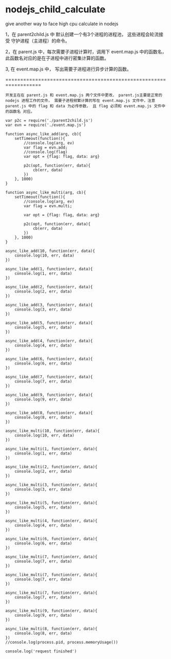 # nodejs_child_calculate

give another way to face high cpu calculate in nodejs

1，在 parent2child.js 中 默认创建一个有3个进程的进程池， 这些进程会轮流接受 守护进程（主进程）的命令。

2，在 parent.js 中，每次需要子进程计算时，调用下 event.map.js 中的函数名，此函数名对应的是在子进程中进行密集计算的函数。

3, 在 event.map.js 中， 写出需要子进程进行异步计算的函数。

==================================================================

    开发主在在 parent.js 和 event.map.js 两个文件中更改， parent.js主要是正常的 nodejs 进程工作的文件， 需要子进程频繁计算的写在 event.map.js 文件中，注意 parent.js 中的 flag 和 data 为必传参数， 且 flag 必须和 event.map.js 文件中的函数名 对应。
    
	var p2c = require('./parent2child.js')
	var evn = require('./event.map.js')

	function async_like_add(arg, cb){
		setTimeout(function(){
			//console.log(arg, ev)
			var flag = evn.add;
			//console.log(flag)
			var opt = {flag: flag, data: arg}

			p2c(opt, function(err, data){
				cb(err, data)
			})
		}, 1000)
	}

	function async_like_multi(arg, cb){
		setTimeout(function(){
			//console.log(arg, ev)
			var flag = evn.multi;

			var opt = {flag: flag, data: arg}

			p2c(opt, function(err, data){
				cb(err, data)
			})
		}, 1000)
	}

	async_like_add(10, function(err, data){
		console.log(10, err, data)
	})

	async_like_add(1, function(err, data){
		console.log(1, err, data)
	})

	async_like_add(2, function(err, data){
		console.log(2, err, data)
	})

	async_like_add(3, function(err, data){
		console.log(3, err, data)
	})

	async_like_add(5, function(err, data){
		console.log(5, err, data)
	})

	async_like_add(4, function(err, data){
		console.log(4, err, data)
	})

	async_like_add(6, function(err, data){
		console.log(6, err, data)
	})

	async_like_add(7, function(err, data){
		console.log(7, err, data)
	})

	async_like_add(9, function(err, data){
		console.log(9, err, data)
	})

	async_like_add(8, function(err, data){
		console.log(8, err, data)
	})

	async_like_multi(10, function(err, data){
		console.log(10, err, data)
	})

	async_like_multi(1, function(err, data){
		console.log(1, err, data)
	})

	async_like_multi(2, function(err, data){
		console.log(2, err, data)
	})

	async_like_multi(3, function(err, data){
		console.log(3, err, data)
	})

	async_like_multi(5, function(err, data){
		console.log(5, err, data)
	})

	async_like_multi(4, function(err, data){
		console.log(4, err, data)
	})

	async_like_multi(6, function(err, data){
		console.log(6, err, data)
	})

	async_like_multi(7, function(err, data){
		console.log(7, err, data)
	})

	async_like_multi(7, function(err, data){
		console.log(7, err, data)
	})

	async_like_multi(7, function(err, data){
		console.log(7, err, data)
	})

	async_like_multi(9, function(err, data){
		console.log(9, err, data)
	})

	async_like_multi(8, function(err, data){
		console.log(8, err, data)
	})
	//console.log(process.pid, process.memoryUsage())

	console.log('request finished')

